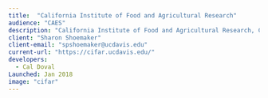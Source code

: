 ```yaml
---
title:  "California Institute of Food and Agricultural Research"
audience: "CAES"
description: "California Institute of Food and Agricultural Research, CIFAR *(“see-far”) is a California-centered, global network and innovation hub focused on emerging agri-food innovations, systems, technologies and solutions. CIFAR is headquartered at the University of California, Davis, and has direct access to some of the leading food, agricultural, and environmental science research programs not only in California, but also throughout the United States and the world."
client: "Sharon Shoemaker"
client-email: "spshoemaker@ucdavis.edu"
current-url: "https://cifar.ucdavis.edu/"
developers:
  - Cal Doval
Launched: Jan 2018
image: "cifar"
---
```

